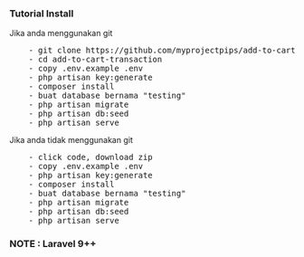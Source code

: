 <h3>Tutorial Install</h3>

<p>Jika anda menggunakan git</p>
<pre>
    - git clone https://github.com/myprojectpips/add-to-cart-transaction.git
    - cd add-to-cart-transaction
    - copy .env.example .env
    - php artisan key:generate
    - composer install
    - buat database bernama "testing"
    - php artisan migrate
    - php artisan db:seed
    - php artisan serve
</pre>


<p>Jika anda tidak menggunakan git</p>
<pre>
    - click code, download zip
    - copy .env.example .env
    - php artisan key:generate
    - composer install
    - buat database bernama "testing"
    - php artisan migrate
    - php artisan db:seed
    - php artisan serve
</pre>

<h3>NOTE : Laravel 9++</h3>

